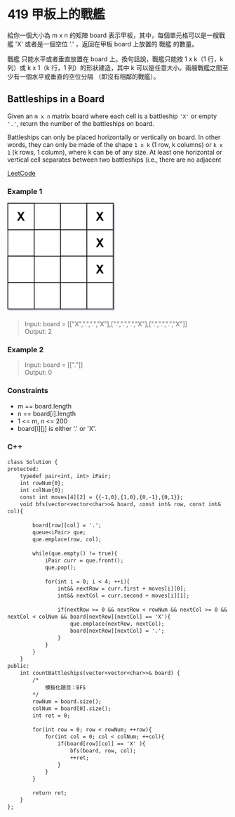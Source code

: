 # 419 甲板上的戰艦

給你一個大小為 m x n 的矩陣 board 表示甲板，其中，每個單元格可以是一艘戰艦 'X' 或者是一個空位 '.' ，返回在甲板 board 上放置的 戰艦 的數量。

戰艦 只能水平或者垂直放置在 board 上。換句話說，戰艦只能按 1 x k（1 行，k 列）或 k x 1（k 行，1 列）的形狀建造，其中 k 可以是任意大小。兩艘戰艦之間至少有一個水平或垂直的空位分隔 （即沒有相鄰的戰艦）。

##  Battleships in a Board

Given an `m x n` matrix board where each cell is a battleship `'X'` or empty `'.'`, return the number of the battleships on board.

Battleships can only be placed horizontally or vertically on board. In other words, they can only be made of the shape `1 x k` (1 row, k columns) or `k x 1` (k rows, 1 column), where k can be of any size. At least one horizontal or vertical cell separates between two battleships (i.e., there are no adjacent

[LeetCode](https://leetcode.cn/problems/battleships-in-a-board/)

### Example 1

<img src="img/419.jpg" width = "250"/>

>Input: board = [["X",".",".","X"],[".",".",".","X"],[".",".",".","X"]]  
Output: 2

### Example 2

> Input: board = [["."]]  
Output: 0


### Constraints

* m == board.length
* n == board[i].length
* 1 <= m, n <= 200
* board[i][j] is either '.' or 'X'.

### C++ 

```
class Solution {
protected:
    typedef pair<int, int> iPair;
    int rowNum{0};
    int colNum{0};
    const int moves[4][2] = {{-1,0},{1,0},{0,-1},{0,1}};
    void bfs(vector<vector<char>>& board, const int& row, const int& col){

        board[row][col] = '.';
        queue<iPair> que;
        que.emplace(row, col);

        while(que.empty() != true){
            iPair curr = que.front();
            que.pop();

            for(int i = 0; i < 4; ++i){
                int&& nextRow = curr.first + moves[i][0];
                int&& nextCol = curr.second + moves[i][1];

                if(nextRow >= 0 && nextRow < rowNum && nextCol >= 0 && nextCol < colNum && board[nextRow][nextCol] == 'X'){
                    que.emplace(nextRow, nextCol);
                    board[nextRow][nextCol] = '.';
                }
            }
        }
    }
public:
    int countBattleships(vector<vector<char>>& board) {
        /*
            模板化題目：BFS
        */
        rowNum = board.size();
        colNum = board[0].size();
        int ret = 0;

        for(int row = 0; row < rowNum; ++row){
            for(int col = 0; col < colNum; ++col){
                if(board[row][col] == 'X' ){
                    bfs(board, row, col);
                    ++ret;
                }
            }
        }

        return ret;
    }
};
```